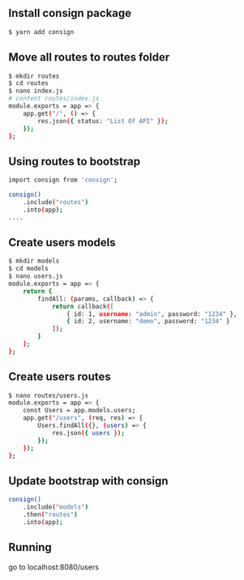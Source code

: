 ## Install consign package
```bash
$ yarn add consign
```

## Move all routes to routes folder
```bash
$ mkdir routes
$ cd routes
$ nano index.js
# content routes/index.js
module.exports = app => {
    app.get("/", () => {
        res.json({ status: "List Of API" });
    });
};
```

## Using routes to bootstrap
```bash
import consign from 'consign';

consign()
    .include("routes")
    .into(app);
....
```

## Create users models
```bash
$ mkdir models
$ cd models
$ nano users.js
module.exports = app => {
    return {
        findAll: (params, callback) => {
            return callback([
                { id: 1, username: "admin", password: "1234" },
                { id: 2, username: "demo", password: "1234" }
            ]);
        }
    };
};
```

## Create users routes
```bash
$ nano routes/users.js
module.exports = app => {
    const Users = app.models.users;
    app.get("/users", (req, res) => {
        Users.findAll({}, (users) => {
            res.json({ users });
        });
    });
};
```

## Update bootstrap with consign
```bash
consign()
    .include("models")
    .then("routes")
    .into(app);
```

## Running
go to localhost:8080/users
